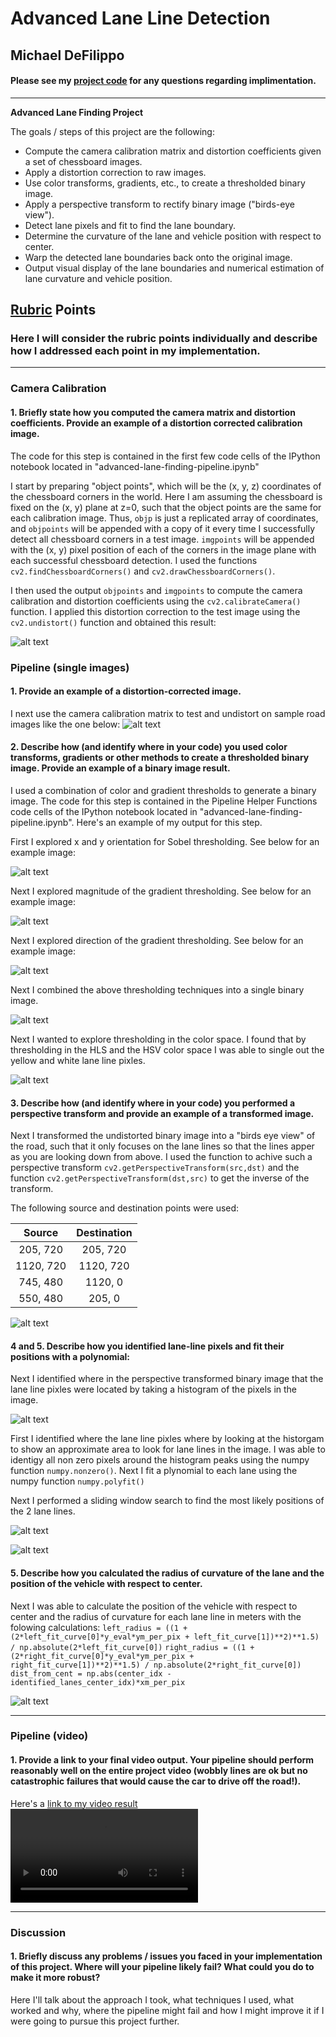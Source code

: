 # Advanced Lane Line Detection

## Michael DeFilippo

#### Please see my [project code](https://github.com/mikedef/CarND-Advanced-Lane-Lines/blob/master/advanced-lane-finding-pipeline.ipynb) for any questions regarding implimentation.
---

**Advanced Lane Finding Project**

The goals / steps of this project are the following:

* Compute the camera calibration matrix and distortion coefficients given a set of chessboard images.
* Apply a distortion correction to raw images.
* Use color transforms, gradients, etc., to create a thresholded binary image.
* Apply a perspective transform to rectify binary image ("birds-eye view").
* Detect lane pixels and fit to find the lane boundary.
* Determine the curvature of the lane and vehicle position with respect to center.
* Warp the detected lane boundaries back onto the original image.
* Output visual display of the lane boundaries and numerical estimation of lane curvature and vehicle position.

[//]: # (Image References)

[image1]: ./output_images/orig_distorted_img.png "Undistorted"
[image2]: ./output_images/undistort_road_img_sample.png "Road Transformed"
[image3]: ./output_images/sobel_road_img_harder_sample.png "Sobel Example"
[image4]: ./output_images/mag_road_img_sample.png "Mag Example"
[image5]: ./output_images/dir_road_img_sample_kernel3.png "Dir Example"
[image6]: ./output_images/combined_road_img_sample_.png "Combined Example"
[image7]: ./output_images/combined_color_road_img_sample_.png "Combined with color Example"
[image8]: ./output_images/perspective_transform_road_img_sample_.png "perspective transform Example"
[image9]: ./output_images/histogram_road_img_sample_.png "Hist of lane line pixles"
[image10]: ./output_images/slidingWinddow.png "sliding Hist of lane line pixles"
[image11]: ./output_images/FittedLaneLines.png "slidings Hist of lane line pixles"
[image12]: ./output_images/curve_fitting_road_img_sample_.png "curve fitting"
[video14]: ./project_video_output.mp4 "Video"

## [Rubric](https://review.udacity.com/#!/rubrics/571/view) Points

### Here I will consider the rubric points individually and describe how I addressed each point in my implementation.  

---

### Camera Calibration

#### 1. Briefly state how you computed the camera matrix and distortion coefficients. Provide an example of a distortion corrected calibration image.

The code for this step is contained in the first few code cells of the IPython notebook located in "advanced-lane-finding-pipeline.ipynb"  

I start by preparing "object points", which will be the (x, y, z) coordinates of the chessboard corners in the world. Here I am assuming the chessboard is fixed on the (x, y) plane at z=0, such that the object points are the same for each calibration image.  Thus, `objp` is just a replicated array of coordinates, and `objpoints` will be appended with a copy of it every time I successfully detect all chessboard corners in a test image.  `imgpoints` will be appended with the (x, y) pixel position of each of the corners in the image plane with each successful chessboard detection. I used the functions `cv2.findChessboardCorners()` and `cv2.drawChessboardCorners()`.  

I then used the output `objpoints` and `imgpoints` to compute the camera calibration and distortion coefficients using the `cv2.calibrateCamera()` function.  I applied this distortion correction to the test image using the `cv2.undistort()` function and obtained this result: 

![alt text][image1]


### Pipeline (single images)

#### 1. Provide an example of a distortion-corrected image.

I next use the camera calibration matrix to test and undistort on sample road images like the one below: 
![alt text][image2]

#### 2. Describe how (and identify where in your code) you used color transforms, gradients or other methods to create a thresholded binary image.  Provide an example of a binary image result.

I used a combination of color and gradient thresholds to generate a binary image. The code for this step is contained in the Pipeline Helper Functions code cells of the IPython notebook located in "advanced-lane-finding-pipeline.ipynb". Here's an example of my output for this step.

First I explored x and y orientation for Sobel thresholding. See below for an example image:

![alt text][image3]

Next I explored magnitude of the gradient thresholding. See below for an example image:

![alt text][image4]

Next I explored direction of the gradient thresholding. See below for an example image:

![alt text][image5]

Next I combined the above thresholding techniques into a single binary image.

![alt text][image6]

Next I wanted to explore thresholding in the color space. I found that by thresholding in the HLS and the HSV color space I was able to single out the yellow and white lane line pixles. 

![alt text][image7]


#### 3. Describe how (and identify where in your code) you performed a perspective transform and provide an example of a transformed image.

Next I transformed the undistorted binary image into a "birds eye view" of the road, such that it only focuses on the lane lines so that the lines apper as you are looking down from above. I used the function to achive such a perspective transform `cv2.getPerspectiveTransform(src,dst)` and the function `cv2.getPerspectiveTransform(dst,src)`
to get the inverse of the transform.

The following source and destination points were used:

| Source        | Destination   | 
|:-------------:|:-------------:| 
| 205, 720      | 205, 720        | 
| 1120, 720      | 1120, 720      |
| 745, 480     | 1120, 0      |
| 550, 480      | 205, 0        |

![alt text][image8]

#### 4 and 5. Describe how you identified lane-line pixels and fit their positions with a polynomial:

Next I identified where in the perspective transformed binary image that the lane line pixles were located by taking a histogram of the pixels in the image. 

![alt text][image9]

First I identified where the lane line pixles where by looking at the historgam to show an approximate area to look for lane lines in the image. I was able to identigy all non zero pixels around the histogram peaks using the numpy function  `numpy.nonzero()`. Next I fit a plynomial to each lane using the numpy function `numpy.polyfit()`

Next I performed a sliding window search to find the most likely positions of the 2 lane lines. 

![alt text][image10]

![alt text][image11]

#### 5. Describe how you calculated the radius of curvature of the lane and the position of the vehicle with respect to center.

Next I was able to calculate the position of the vehicle with respect to center and the radius of curvature for each lane line in meters with the folowing calculations:
    `left_radius = ((1 + (2*left_fit_curve[0]*y_eval*ym_per_pix + left_fit_curve[1])**2)**1.5) / np.absolute(2*left_fit_curve[0])`
    `right_radius = ((1 + (2*right_fit_curve[0]*y_eval*ym_per_pix + right_fit_curve[1])**2)**1.5) / np.absolute(2*right_fit_curve[0])`
    `dist_from_cent = np.abs(center_idx - identified_lanes_center_idx)*xm_per_pix`

![alt text][image12]

---

### Pipeline (video)

#### 1. Provide a link to your final video output.  Your pipeline should perform reasonably well on the entire project video (wobbly lines are ok but no catastrophic failures that would cause the car to drive off the road!).

Here's a [link to my video result](https://youtu.be/keLANCTYkj4)
![alt text][video14]

---

### Discussion

#### 1. Briefly discuss any problems / issues you faced in your implementation of this project.  Where will your pipeline likely fail?  What could you do to make it more robust?

Here I'll talk about the approach I took, what techniques I used, what worked and why, where the pipeline might fail and how I might improve it if I were going to pursue this project further.  
